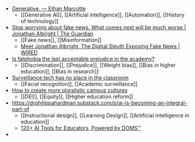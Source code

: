 - [Generative. — Ethan Marcotte](https://ethanmarcotte.com/wrote/generative/)
	- [[Generative AI]], [[Artificial intelligence]], [[Automation]], [[History of technology]]
- [Stop worrying about fake news. What comes next will be much worse | Jonathan Albright | The Guardian](https://www.theguardian.com/commentisfree/2016/dec/09/fake-news-technology-filters)
	- [[Fake news]], [[Misinformation]]
	- [Meet Jonathan Albright, The Digital Sleuth Exposing Fake News | WIRED](https://www.wired.com/story/shadow-politics-meet-the-digital-sleuth-exposing-fake-news/)
- [Is fatphobia the last acceptable prejudice in the academy?](https://www.insidehighered.com/news/global/2024/03/01/fatphobia-last-acceptable-prejudice-academy?mc_cid=cb023dba22)
	- [[Discrimination]], [[Prejudice]], [[Weight bias]], [[Bias in higher education]], [[Bias in research]]
- [Surveillance tech has no place in the classroom](https://www.insidehighered.com/opinion/blogs/just-visiting/2024/02/29/surveillance-tech-has-no-place-classroom?mc_cid=cb023dba22)
	- [[Facial recognition]], [[Academic surveillance]]
- [How to create more pluralistic campus cultures](https://www.insidehighered.com/opinion/blogs/higher-ed-gamma/2024/03/01/how-create-more-pluralistic-campus-cultures?mc_cid=cb023dba22)
	- [[DEI]], [[Equity]], [[Higher education reform]]
- https://drphilippahardman.substack.com/p/ai-is-becoming-an-integral-part-of
	- [[Instructional design]], [[Learning Design]], [[Artificial intelligence in education]]
	- [120+ AI Tools for Educators, Powered by DOMS™️](https://drphilh.gumroad.com/l/evotii)
-